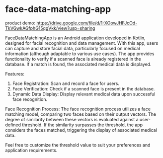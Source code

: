 # face-data-matching-app

product demo: https://drive.google.com/file/d/1-XOowJHFJcOd-TkVGwkAGfphG15qgVkk/view?usp=sharing

FaceDataMatchingApp is an Android application developed in Kotlin, designed for facial recognition and data management. With this app, users can capture and store facial data, particularly focused on medical information (although adaptable to various use cases). The app provides functionality to verify if a scanned face is already registered in the database. If a match is found, the associated medical data is displayed.

Features:
1. Face Registration: Scan and record a face for users.
2. Face Verification: Check if a scanned face is present in the database.
3. Dynamic Data Display: Display relevant medical data upon successful face recognition.

Face Recognition Process:
The face recognition process utilizes a face matching model, comparing two faces based on their output vectors. The degree of similarity between these vectors is evaluated against a user-defined threshold. If the similarity surpasses the threshold, the app considers the faces matched, triggering the display of associated medical data.

Feel free to customize the threshold value to suit your preferences and application requirements.

